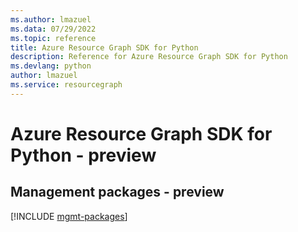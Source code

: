 ```yaml
---
ms.author: lmazuel
ms.data: 07/29/2022
ms.topic: reference
title: Azure Resource Graph SDK for Python
description: Reference for Azure Resource Graph SDK for Python
ms.devlang: python
author: lmazuel
ms.service: resourcegraph
---
```

# Azure Resource Graph SDK for Python - preview

## Management packages - preview
[!INCLUDE [mgmt-packages](resource-graph-mgmt-index.md)]